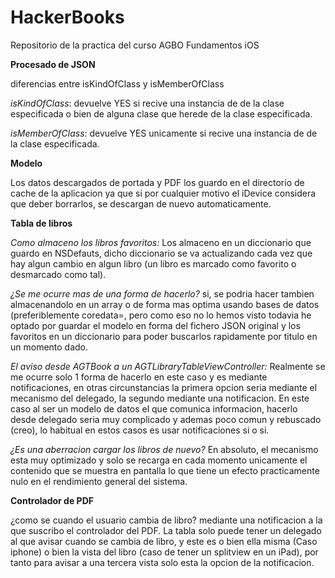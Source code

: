 # HackerBooks
Repositorio de la practica del curso AGBO Fundamentos iOS

**Procesado de JSON**

diferencias entre isKindOfClass y isMemberOfClass

*isKindOfClass*: devuelve YES si recive una instancia de de la clase especificada o bien de alguna clase que herede de la clase especificada.

*isMemberOfClass*: devuelve YES unicamente si recive una instancia de de la clase especificada.


**Modelo**

Los datos descargados de portada y PDF los guardo en el directorio de cache de la aplicacion ya que si por cualquier motivo el iDevice considera que deber borrarlos, se descargan de nuevo automaticamente.


**Tabla de libros**

*Como almaceno los libros favoritos:* Los almaceno en un diccionario que guardo en NSDefauts, dicho diccionario se va actualizando cada vez que hay algun cambio en algun libro (un libro es marcado como favorito o desmarcado como tal).

*¿Se me ocurre mas de una forma de hacerlo?* si, se podria hacer tambien almacenandolo en un array o de forma mas optima usando bases de datos (preferiblemente coredata=, pero como eso no lo hemos visto todavia he optado por guardar el modelo en forma del fichero JSON original y los favoritos en un diccionario para poder buscarlos rapidamente por titulo en un momento dado.

 *El aviso desde AGTBook a un AGTLibraryTableViewController:* Realmente se me ocurre solo 1 forma de hacerlo en este caso y es mediante notificaciones, en otras circunstancias la primera opcion seria mediante el mecanismo del delegado, la segundo mediante una notificacion. En este caso al ser un modelo de datos el que comunica informacion, hacerlo desde delegado seria muy complicado y ademas poco comun y rebuscado (creo), lo habitual en estos casos es usar notificaciones si o si.

*¿Es una aberracion cargar los libros de nuevo?* En absoluto, el mecanismo esta muy optimizado y solo se recarga en cada momento unicamente el contenido que se muestra en pantalla lo que tiene un efecto practicamente nulo en el rendimiento general del sistema.

**Controlador de PDF**

¿como se cuando el usuario cambia de libro? mediante una notificacion a la que suscribo el controlador del PDF. La tabla solo puede tener un delegado al que avisar cuando se cambia de libro, y este es o bien ella misma (Caso iphone) o bien la vista del libro (caso de tener un splitview en un iPad), por tanto para avisar a una tercera vista solo esta la opcion de la notificacion.

